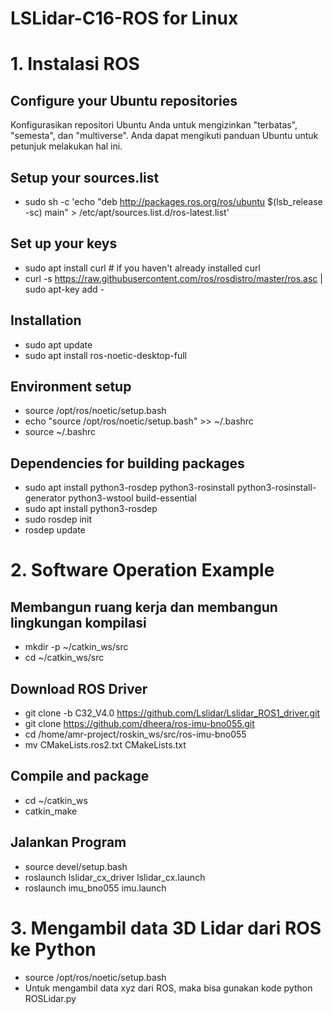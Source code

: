 # LSLidar-C16-ROS for Linux

# 1. Instalasi ROS
## Configure your Ubuntu repositories
Konfigurasikan repositori Ubuntu Anda untuk mengizinkan "terbatas", "semesta", dan "multiverse". Anda dapat mengikuti panduan Ubuntu untuk petunjuk melakukan hal ini.

## Setup your sources.list
- sudo sh -c 'echo "deb http://packages.ros.org/ros/ubuntu $(lsb_release -sc) main" > /etc/apt/sources.list.d/ros-latest.list'

## Set up your keys
- sudo apt install curl # if you haven't already installed curl
- curl -s https://raw.githubusercontent.com/ros/rosdistro/master/ros.asc | sudo apt-key add -

## Installation
- sudo apt update
- sudo apt install ros-noetic-desktop-full

## Environment setup
- source /opt/ros/noetic/setup.bash
- echo "source /opt/ros/noetic/setup.bash" >> ~/.bashrc
- source ~/.bashrc

## Dependencies for building packages
- sudo apt install python3-rosdep python3-rosinstall python3-rosinstall-generator python3-wstool build-essential
- sudo apt install python3-rosdep
- sudo rosdep init
- rosdep update

# 2. Software Operation Example
## Membangun ruang kerja dan membangun lingkungan kompilasi
- mkdir -p ~/catkin_ws/src
- cd ~/catkin_ws/src

## Download ROS Driver
- git clone -b C32_V4.0 https://github.com/Lslidar/Lslidar_ROS1_driver.git
- git clone https://github.com/dheera/ros-imu-bno055.git
- cd /home/amr-project/roskin_ws/src/ros-imu-bno055
- mv CMakeLists.ros2.txt CMakeLists.txt
  
## Compile and package
- cd ~/catkin_ws
- catkin_make

## Jalankan Program
- source devel/setup.bash
- roslaunch lslidar_cx_driver lslidar_cx.launch
- roslaunch imu_bno055 imu.launch
  
# 3. Mengambil data 3D Lidar dari ROS ke Python
- source /opt/ros/noetic/setup.bash
- Untuk mengambil data xyz dari ROS, maka bisa gunakan kode python ROSLidar.py
